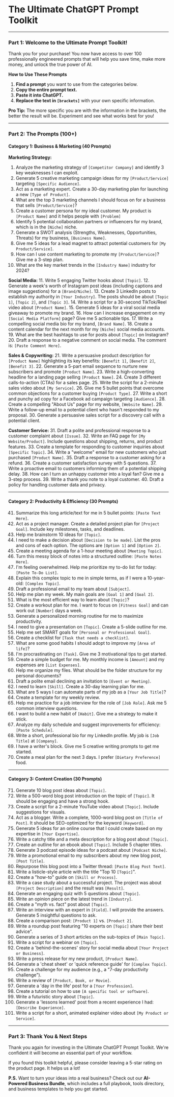 # The Ultimate ChatGPT Prompt Toolkit

---

### **Part 1: Welcome to the Ultimate Prompt Toolkit!**

Thank you for your purchase! You now have access to over 100 professionally engineered prompts that will help you save time, make more money, and unlock the true power of AI.

**How to Use These Prompts**

1.  **Find a prompt** you want to use from the categories below.
2.  **Copy the entire prompt text.**
3.  **Paste it into ChatGPT.**
4.  **Replace the text in `[brackets]`** with your own specific information.

**Pro Tip:** The more specific you are with the information in the brackets, the better the result will be. Experiment and see what works best for you!

---

### **Part 2: The Prompts (100+)**

#### **Category 1: Business & Marketing (40 Prompts)**

**Marketing Strategy:**
1.  Analyze the marketing strategy of `[Competitor Company]` and identify 3 key weaknesses I can exploit.
2.  Generate 5 creative marketing campaign ideas for my `[Product/Service]` targeting `[Specific Audience]`.
3.  Act as a marketing expert. Create a 30-day marketing plan for launching a new `[Type of Product]`.
4.  What are the top 3 marketing channels I should focus on for a business that sells `[Product/Service]`?
5.  Create a customer persona for my ideal customer. My product is `[Product Name]` and it helps people with `[Problem]`
6.  Identify 5 potential collaboration partners or influencers for my brand, which is in the `[Niche]` niche.
7.  Generate a SWOT analysis (Strengths, Weaknesses, Opportunities, Threats) for my business, `[Business Name]`.
8.  Give me 5 ideas for a lead magnet to attract potential customers for `[My Product/Service]`.
9.  How can I use content marketing to promote my `[Product/Service]`? Give me a 3-step plan.
10. What are the key market trends in the `[Industry Name]` industry for 2024?

**Social Media:**
11. Write 5 engaging Twitter hooks about `[Topic]`.
12. Generate a week's worth of Instagram post ideas (including captions and image suggestions) for a `[Brand/Niche]`.
13. Create 3 LinkedIn posts to establish my authority in `[Your Industry]`. The posts should be about `[Topic 1]`, `[Topic 2]`, and `[Topic 3]`.
14. Write a script for a 30-second TikTok/Reel video about `[Product Name]`.
15. Generate 5 ideas for a viral social media giveaway to promote my brand.
16. How can I increase engagement on my `[Social Media Platform]` page? Give me 5 actionable tips.
17. Write a compelling social media bio for my brand, `[Brand Name]`.
18. Create a content calendar for the next month for my `[Niche]` social media accounts.
19. What are the best hashtags to use for posts about `[Topic]` on Instagram?
20. Draft a response to a negative comment on social media. The comment is: `[Paste Comment Here]`.

**Sales & Copywriting:**
21. Write a persuasive product description for `[Product Name]` highlighting its key benefits: `[Benefit 1]`, `[Benefit 2]`, `[Benefit 3]`.
22. Generate a 5-part email sequence to nurture new subscribers and promote `[Product Name]`.
23. Write a high-converting headline for a landing page selling `[Product Name]`.
24. Create 3 different calls-to-action (CTAs) for a sales page.
25. Write the script for a 2-minute sales video about `[My Service]`.
26. Give me 5 bullet points that overcome common objections for a customer buying `[Product Type]`.
27. Write a short and punchy ad copy for a Facebook ad campaign targeting `[Audience]`.
28. Create a compelling "About Us" page for my website, `[Website Name]`.
29. Write a follow-up email to a potential client who hasn't responded to my proposal.
30. Generate a persuasive sales script for a discovery call with a potential client.

**Customer Service:**
31. Draft a polite and professional response to a customer complaint about `[Issue]`.
32. Write an FAQ page for `[My Website/Product]`. Include questions about shipping, returns, and product features.
33. Create a template for responding to customer inquiries about `[Specific Topic]`.
34. Write a "welcome" email for new customers who just purchased `[Product Name]`.
35. Draft a response to a customer asking for a refund.
36. Create a customer satisfaction survey with 5 questions.
37. Write a proactive email to customers informing them of a potential shipping delay.
38. How can I turn an unhappy customer into a loyal fan? Give me a 3-step process.
39. Write a thank you note to a loyal customer.
40. Draft a policy for handling customer data and privacy.

---

#### **Category 2: Productivity & Efficiency (30 Prompts)**

41. Summarize this long article/text for me in 5 bullet points: `[Paste Text Here]`.
42. Act as a project manager. Create a detailed project plan for `[Project Goal]`. Include key milestones, tasks, and deadlines.
43. Help me brainstorm 10 ideas for `[Topic]`.
44. I need to make a decision about `[Decision to be made]`. List the pros and cons of each option. The options are `[Option 1]` and `[Option 2]`.
45. Create a meeting agenda for a 1-hour meeting about `[Meeting Topic]`.
46. Turn this messy block of notes into a structured outline: `[Paste Notes Here]`.
47. I'm feeling overwhelmed. Help me prioritize my to-do list for today: `[Paste To-Do List]`.
48. Explain this complex topic to me in simple terms, as if I were a 10-year-old: `[Complex Topic]`.
49. Draft a professional email to my team about `[Subject]`.
50. Help me plan my week. My main goals are `[Goal 1]` and `[Goal 2]`.
51. What is the most efficient way to learn about `[Topic]`?
52. Create a workout plan for me. I want to focus on `[Fitness Goal]` and can work out `[Number]` days a week.
53. Generate a personalized morning routine for me to maximize productivity.
54. I need to give a presentation on `[Topic]`. Create a 5-slide outline for me.
55. Help me set SMART goals for `[Personal or Professional Goal]`.
56. Create a checklist for `[Task that needs a checklist]`.
57. What are some good habits I should adopt to improve my `[Area of life]`?
58. I'm procrastinating on `[Task]`. Give me 3 motivational tips to get started.
59. Create a simple budget for me. My monthly income is `[Amount]` and my expenses are `[List Expenses]`.
60. Help me organize my files. What should be the folder structure for my personal documents?
61. Draft a polite email declining an invitation to `[Event or Meeting]`.
62. I need to learn `[Skill]`. Create a 30-day learning plan for me.
63. What are 5 ways I can automate parts of my job as a `[Your Job Title]`?
64. Create a template for my weekly review.
65. Help me practice for a job interview for the role of `[Job Role]`. Ask me 5 common interview questions.
66. I want to build a new habit of `[Habit]`. Give me a strategy to make it stick.
67. Analyze my daily schedule and suggest improvements for efficiency: `[Paste Schedule]`.
68. Write a short, professional bio for my LinkedIn profile. My job is `[Job Title]` at `[Company]`.
69. I have a writer's block. Give me 5 creative writing prompts to get me started.
70. Create a meal plan for the next 3 days. I prefer `[Dietary Preference]` food.

---

#### **Category 3: Content Creation (30 Prompts)**

71. Generate 10 blog post ideas about `[Topic]`.
72. Write a 500-word blog post introduction on the topic of `[Topic]`. It should be engaging and have a strong hook.
73. Create a script for a 2-minute YouTube video about `[Topic]`. Include suggestions for visuals.
74. Act as a blogger. Write a complete, 1000-word blog post on `[Title of Post]`. It should be SEO-optimized for the keyword `[Keyword]`.
75. Generate 5 ideas for an online course that I could create based on my expertise in `[Your Expertise]`.
76. Write a catchy title and a meta description for a blog post about `[Topic]`.
77. Create an outline for an ebook about `[Topic]`. Include 5 chapter titles.
78. Generate 3 podcast episode ideas for a podcast about `[Podcast Niche]`.
79. Write a promotional email to my subscribers about my new blog post, `[Post Title]`.
80. Repurpose this blog post into a Twitter thread: `[Paste Blog Post Text]`.
81. Write a listicle-style article with the title "Top 10 `[Topic]`".
82. Create a "how-to" guide on `[Skill or Process]`.
83. Write a case study about a successful project. The project was about `[Project Description]` and the result was `[Result]`.
84. Generate an engaging quiz with 5 questions about `[Topic]`.
85. Write an opinion piece on the latest trend in `[Industry]`.
86. Create a "myth vs. fact" post about `[Topic]`.
87. Write an interview with an expert in `[Field]`. I will provide the answers. Generate 5 insightful questions to ask.
88. Create a comparison post: `[Product 1]` vs. `[Product 2]`.
89. Write a roundup post featuring "10 experts on `[Topic]` share their best advice".
90. Generate a series of 3 short articles on the sub-topics of `[Main Topic]`.
91. Write a script for a webinar on `[Topic]`.
92. Create a 'behind-the-scenes' story for social media about `[Your Project or Business]`.
93. Write a press release for my new product, `[Product Name]`.
94. Generate a 'cheat sheet' or 'quick reference guide' for `[Complex Topic]`.
95. Create a challenge for my audience (e.g., a "7-day productivity challenge").
96. Write a review of `[Product, Book, or Movie]`.
97. Generate a 'day in the life' post for a `[Your Profession]`.
98. Create a tutorial on how to use `[A specific tool or software]`.
99. Write a futuristic story about `[Topic]`.
100. Generate a 'lessons learned' post from a recent experience I had: `[Describe Experience]`.
101. Write a script for a short, animated explainer video about `[My Product or Service]`.

---

### Part 3: Thank You & Next Steps

Thank you again for investing in the Ultimate ChatGPT Prompt Toolkit. We're confident it will become an essential part of your workflow.

If you found this toolkit helpful, please consider leaving a 5-star rating on the product page. It helps us a lot!

**P.S.** Want to turn your ideas into a real business? Check out our **AI-Powered Business Bundle**, which includes a full playbook, tools directory, and business templates to help you get started. 